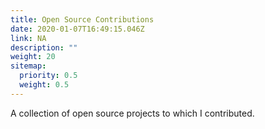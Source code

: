 ```yaml
---
title: Open Source Contributions
date: 2020-01-07T16:49:15.046Z
link: NA
description: ""
weight: 20
sitemap:
  priority: 0.5
  weight: 0.5
---
```

<!--

This page represents the landing page for "contributions" section. It is also shown under the homepage header for "contributions". It should be therefore relatively short and sweet.

-->



A collection of open source projects to which I contributed.
